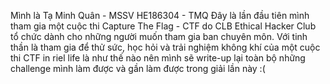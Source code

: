 Mình là Tạ Minh Quân - MSSV HE186304 - TMQ
Đây là lần đầu tiên mình tham gia một cuộc thi Capture The Flag - CTF do CLB Ethical Hacker Club tổ chức dành cho những người muốn tham gia ban chuyên môn.
Với tinh thần là tham gia để thử sức, học hỏi và trải nghiệm không khí của một cuộc thi CTF in riel life là như thế nào nên mình sẽ write-up lại toàn bộ những challenge mình làm được và gần làm được trong giải lần này :( 
